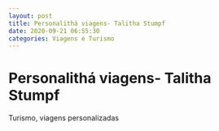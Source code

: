 ```yaml
---
layout: post
title: Personalithá viagens- Talitha Stumpf
date: 2020-09-21 06:55:30 
categories: Viagens e Turismo
---
```


# Personalithá viagens- Talitha Stumpf

Turismo, viagens personalizadas

